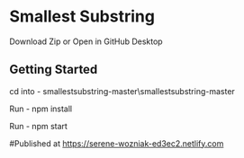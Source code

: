 # Smallest Substring 
Download Zip or Open in GitHub Desktop

## Getting Started
cd into - smallestsubstring-master\smallestsubstring-master

Run - npm install

Run - npm start


#Published at
https://serene-wozniak-ed3ec2.netlify.com


